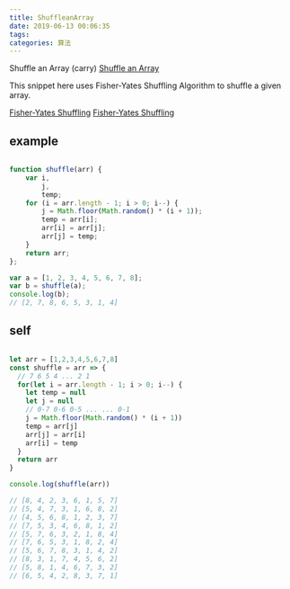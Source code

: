 ```yaml
---
title: ShuffleanArray
date: 2019-06-13 00:06:35
tags: 
categories: 算法
---
```



Shuffle an Array (carry)
[Shuffle an Array](http://www.jstips.co/en/javascript/shuffle-an-array/)

This snippet here uses Fisher-Yates Shuffling Algorithm to shuffle a given array.

[Fisher-Yates Shuffling](https://www.wikiwand.com/en/Fisher%E2%80%93Yates_shuffle)
[Fisher-Yates Shuffling](https://en.wikipedia.org/wiki/Fisher%E2%80%93Yates_shuffle)

<!-- more -->

## example

```js

function shuffle(arr) {
    var i,
        j,
        temp;
    for (i = arr.length - 1; i > 0; i--) {
        j = Math.floor(Math.random() * (i + 1));
        temp = arr[i];
        arr[i] = arr[j];
        arr[j] = temp;
    }
    return arr;    
};

var a = [1, 2, 3, 4, 5, 6, 7, 8];
var b = shuffle(a);
console.log(b);
// [2, 7, 8, 6, 5, 3, 1, 4]

```

## self

```js

let arr = [1,2,3,4,5,6,7,8]
const shuffle = arr => {
  // 7 6 5 4 ... 2 1
  for(let i = arr.length - 1; i > 0; i--) {
    let temp = null
    let j = null
    // 0-7 0-6 0-5 ... ... 0-1
    j = Math.floor(Math.random() * (i + 1))
    temp = arr[j]
    arr[j] = arr[i]
    arr[i] = temp
  }
  return arr
}

console.log(shuffle(arr))

// [8, 4, 2, 3, 6, 1, 5, 7]
// [5, 4, 7, 3, 1, 6, 8, 2]
// [4, 5, 6, 8, 1, 2, 3, 7]
// [7, 5, 3, 4, 6, 8, 1, 2]
// [5, 7, 6, 3, 2, 1, 8, 4]
// [7, 6, 5, 3, 1, 8, 2, 4]
// [5, 6, 7, 8, 3, 1, 4, 2]
// [8, 3, 1, 7, 4, 5, 6, 2]
// [5, 8, 1, 4, 6, 7, 3, 2]
// [6, 5, 4, 2, 8, 3, 7, 1]

```

